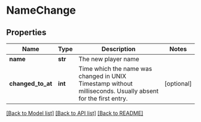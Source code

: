 # NameChange

## Properties
Name | Type | Description | Notes
------------ | ------------- | ------------- | -------------
**name** | **str** | The new player name | 
**changed_to_at** | **int** | Time which the name was changed in UNIX Timestamp without milliseconds. Usually absent for the first entry. | [optional] 

[[Back to Model list]](../README.md#documentation-for-models) [[Back to API list]](../README.md#documentation-for-api-endpoints) [[Back to README]](../README.md)


